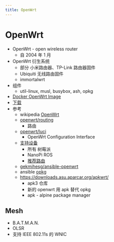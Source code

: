 ```yaml
---
title: OpenWrt
---
```


# OpenWrt

- OpenWrt - open wireless router
  - 自 2004 年 1 月
- OpenWrt 衍生系统
  - 部分 小米路由器、TP-Link 路由器固件
  - Ubiquiti 无线路由固件
  - immortalwrt
- 组件
  - util-linux, musl, busybox, ash, opkg
- [Docker OpenWrt Image](https://wiki.openwrt.org/doc/howto/docker_openwrt_image)
- [下载](https://downloads.openwrt.org/)
- 参考
  - wikipedia [OpenWrt](https://en.wikipedia.org/wiki/OpenWrt)
  - [openwrt/routing](https://github.com/openwrt/routing)
    - 路由
  - [openwrt/luci](https://github.com/openwrt/luci)
    - OpenWrt Configuration Interface
  - [支持设备](https://openwrt.org/supported_devices)
    - 所有 树莓派
    - NanoPi ROS
    - [推荐路由](https://openwrt.org/toh/recommended_routers)
  - [gekmihesg/ansible-openwrt](https://github.com/gekmihesg/ansible-openwrt)
  - ansible [opkg](https://docs.ansible.com/ansible/latest/collections/community/general/opkg_module.html)
  - https://downloads.asu.aparcar.org/apkwrt/
    - apk3 仓库
    - 新的 openwrt 用 apk 替代 opkg
    - apk - alpine package manager

## Mesh

- B.A.T.M.A.N.
- OLSR
- 支持 IEEE 802.11s 的 WNIC
